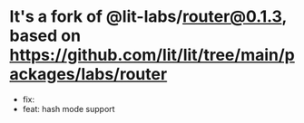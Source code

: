 # It's a fork of @lit-labs/router@0.1.3, based on https://github.com/lit/lit/tree/main/packages/labs/router

- fix: [](https://github.com/lit/lit/pull/3603/files)
- feat: hash mode support
